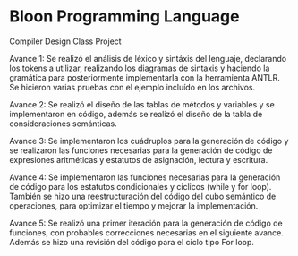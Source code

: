 # Bloon Programming Language
Compiler Design Class Project

Avance 1:
Se realizó el análisis de léxico y sintáxis del lenguaje, declarando los tokens a utilizar, realizando los diagramas de sintaxis y haciendo la gramática para posteriormente implementarla con la herramienta ANTLR. Se hicieron varias pruebas con el ejemplo incluído en los archivos.

Avance 2:
Se realizó el diseño de las tablas de métodos y variables y se implementaron en código, además se realizó el diseño de la tabla de consideraciones semánticas.

Avance 3:
Se implementaron los cuádruplos para la generación de código y se realizaron las funciones necesarias para la generación de código de expresiones aritméticas y estatutos de asignación, lectura y escritura.

Avance 4:
Se implementaron las funciones necesarias para la generación de código para los estatutos condicionales y cíclicos (while y for loop). También se hizo una reestructuración del código del cubo semántico de operaciones, para optimizar el tiempo y mejorar la implementación.

Avance 5:
Se realizó una primer iteración para la generación de código de funciones, con probables correcciones necesarias en el siguiente avance. Además se hizo una revisión del código para el ciclo tipo For loop.